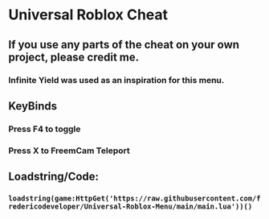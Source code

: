 # Universal Roblox Cheat

## If you use any parts of the cheat on your own project, please credit me.
### Infinite Yield was used as an inspiration for this menu.

## KeyBinds
### Press F4 to toggle
### Press X to FreemCam Teleport

## Loadstring/Code:
### ```loadstring(game:HttpGet('https://raw.githubusercontent.com/fredericodeveloper/Universal-Roblox-Menu/main/main.lua'))()```
